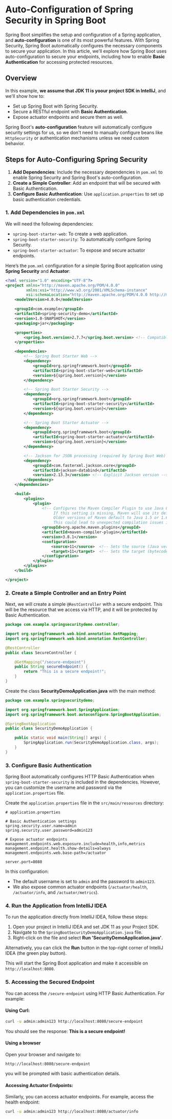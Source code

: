 # Auto-Configuration of Spring Security in Spring Boot

Spring Boot simplifies the setup and configuration of a Spring application, and **auto-configuration** is one of its most powerful features. With Spring Security, Spring Boot automatically configures the necessary components to secure your application. In this article, we'll explore how Spring Boot uses auto-configuration to secure your endpoints, including how to enable **Basic Authentication** for accessing protected resources.

## Overview

In this example, **we assume that JDK 11 is yoour project SDK in IntelliJ**, and we'll show how to:

- Set up Spring Boot with Spring Security.
- Secure a RESTful endpoint with **Basic Authentication**.
- Expose actuator endpoints and secure them as well.

Spring Boot's **auto-configuration** feature will automatically configure security settings for us, so we don't need to manually configure beans like `HttpSecurity` or authentication mechanisms unless we need custom behavior.

## Steps for Auto-Configuring Spring Security

1. **Add Dependencies**: Include the necessary dependencies in `pom.xml` to enable Spring Security and Spring Boot's auto-configuration.
2. **Create a Simple Controller**: Add an endpoint that will be secured with Basic Authentication.
3. **Configure Basic Authentication**: Use `application.properties` to set up basic authentication credentials.

### 1. Add Dependencies in `pom.xml`

We will need the following dependencies:
- `spring-boot-starter-web`: To create a web application.
- `spring-boot-starter-security`: To automatically configure Spring Security.
- `spring-boot-starter-actuator`: To expose and secure actuator endpoints.

Here’s the `pom.xml` configuration for a simple Spring Boot application using **Spring Security** and **Actuator**:

```xml
<?xml version="1.0" encoding="UTF-8"?>
<project xmlns="http://maven.apache.org/POM/4.0.0"
         xmlns:xsi="http://www.w3.org/2001/XMLSchema-instance"
         xsi:schemaLocation="http://maven.apache.org/POM/4.0.0 http://maven.apache.org/xsd/maven-4.0.0.xsd">
    <modelVersion>4.0.0</modelVersion>

    <groupId>com.example</groupId>
    <artifactId>spring-security-demo</artifactId>
    <version>1.0-SNAPSHOT</version>
    <packaging>jar</packaging>

    <properties>
        <spring.boot.version>2.7.7</spring.boot.version> <!-- Compatible with JDK 11 -->
    </properties>

    <dependencies>
        <!-- Spring Boot Starter Web -->
        <dependency>
            <groupId>org.springframework.boot</groupId>
            <artifactId>spring-boot-starter-web</artifactId>
            <version>${spring.boot.version}</version>
        </dependency>

        <!-- Spring Boot Starter Security -->
        <dependency>
            <groupId>org.springframework.boot</groupId>
            <artifactId>spring-boot-starter-security</artifactId>
            <version>${spring.boot.version}</version>
        </dependency>

        <!-- Spring Boot Starter Actuator -->
        <dependency>
            <groupId>org.springframework.boot</groupId>
            <artifactId>spring-boot-starter-actuator</artifactId>
            <version>${spring.boot.version}</version>
        </dependency>

        <!-- Jackson for JSON processing (required by Spring Boot Web) -->
        <dependency>
            <groupId>com.fasterxml.jackson.core</groupId>
            <artifactId>jackson-databind</artifactId>
            <version>2.13.3</version> <!-- Explicit Jackson version -->
        </dependency>
    </dependencies>

    <build>
        <plugins>
            <plugin>
                <!-- Configures the Maven Compiler Plugin to use Java 8 for source and target compatibility.
                     If this setting is missing, Maven will use its default Java version, which depends on the JDK version being used.
                     Older versions of Maven default to Java 1.5 or 1.6, while newer versions typically use the installed JDK version.
                     This could lead to unexpected compilation issues if the JDK is newer but the code relies on an older version's features. -->
                <groupId>org.apache.maven.plugins</groupId>
                <artifactId>maven-compiler-plugin</artifactId>
                <version>3.8.1</version>
                <configuration>
                    <source>11</source>  <!-- Sets the source (Java version used for compiling) to Java 8 -->
                    <target>11</target>  <!-- Sets the target (bytecode version) to Java 8 -->
                </configuration>
            </plugin>
        </plugins>
    </build>

</project>
```

### 2. Create a Simple Controller and an Entry Point

Next, we will create a simple `@RestController` with a secure endpoint. This will be the resource that we access via HTTP, and it will be protected by Basic Authentication.

```java
package com.example.springsecuritydemo.controller;

import org.springframework.web.bind.annotation.GetMapping;
import org.springframework.web.bind.annotation.RestController;

@RestController
public class SecureController {

    @GetMapping("/secure-endpoint")
    public String secureEndpoint() {
        return "This is a secure endpoint!";
    }
}
```

Create the class **SecurityDemoApplication.java** with the main method:

```java
package com.example.springsecuritydemo;

import org.springframework.boot.SpringApplication;
import org.springframework.boot.autoconfigure.SpringBootApplication;

@SpringBootApplication
public class SecurityDemoApplication {

    public static void main(String[] args) {
        SpringApplication.run(SecurityDemoApplication.class, args);
    }
}
```


### 3. Configure Basic Authentication

Spring Boot automatically configures HTTP Basic Authentication when `spring-boot-starter-security` is included in the dependencies. However, you can customize the username and password via the `application.properties` file.

Create the `application.properties` file in the `src/main/resources` directory:

```properties
# application.properties

# Basic Authentication settings
spring.security.user.name=admin
spring.security.user.password=admin123

# Expose actuator endpoints
management.endpoints.web.exposure.include=health,info,metrics
management.endpoint.health.show-details=always
management.endpoints.web.base-path=/actuator

server.port=8080
```

In this configuration:

- The default username is set to `admin` and the password to `admin123`.
- We also expose common actuator endpoints (`/actuator/health`, `/actuator/info`, and `/actuator/metrics`).

### 4. Run the Application from IntelliJ IDEA

To run the application directly from IntelliJ IDEA, follow these steps:

1. Open your project in IntelliJ IDEA and set JDK 11 as your Project SDK.
2. Navigate to the `SpringBootSecurityDemoApplication.java` file.
3. Right-click on the file and select **Run 'SecurityDemoApplication.java'**.

Alternatively, you can click the **Run** button in the top-right corner of IntelliJ IDEA (the green play button).

This will start the Spring Boot application and make it accessible on `http://localhost:8080`.

### 5. Accessing the Secured Endpoint

You can access the `/secure-endpoint` using HTTP Basic Authentication. For example:

#### Using Curl:
```bash
curl -u admin:admin123 http://localhost:8080/secure-endpoint
```

You should see the response:  **This is a secure endpoint!**

#### Using a browser
Open your browser and navigate to:

```text
http://localhost:8080/secure-endpoint
```

you will be prompted with basic authentication details.


#### Accessing Actuator Endpoints:
Similarly, you can access actuator endpoints. For example, access the health endpoint:

```bash
curl -u admin:admin123 http://localhost:8080/actuator/info
```

